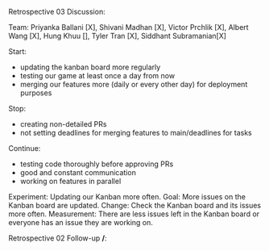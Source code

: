 Retrospective 03 Discussion:

Team: Priyanka Ballani [X], Shivani Madhan [X], Victor Prchlik [X], Albert Wang [X], Hung Khuu [], Tyler Tran [X], Siddhant Subramanian[X]

Start:
- updating the kanban board more regularly
- testing our game at least once a day from now
- merging our features more (daily or every other day) for deployment purposes

Stop:
- creating non-detailed PRs
- not setting deadlines for merging features to main/deadlines for tasks

Continue:
- testing code thoroughly before approving PRs
- good and constant communication
- working on features in parallel

Experiment: Updating our Kanban more often.
Goal: More issues on the Kanban board are updated.
Change: Check the Kanban board and its issues more often.
Measurement: There are less issues left in the Kanban board or everyone has an issue they are working on.

Retrospective 02 Follow-up __/__:
